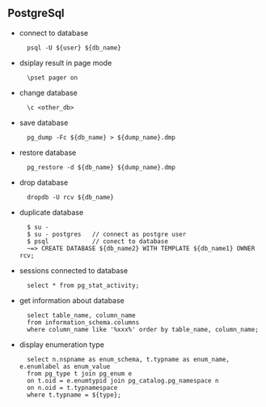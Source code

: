 ## PostgreSql

* connect to database

        psql -U ${user} ${db_name}

* dsiplay result in page mode

        \pset pager on

* change database

        \c <other_db>

* save database

        pg_dump -Fc ${db_name} > ${dump_name}.dmp

* restore database

        pg_restore -d ${db_name} ${dump_name}.dmp
        
* drop database

        dropdb -U rcv ${db_name}

* duplicate database

        $ su -
        $ su - postgres   // connect as postgre user
        $ psql            // conect to database
        ~=> CREATE DATABASE ${db_name2} WITH TEMPLATE ${db_name1} OWNER rcv;

* sessions connected to database

        select * from pg_stat_activity;

* get information about database

        select table_name, column_name
        from information_schema.columns
        where column_name like '%xxx%' order by table_name, column_name;

* display enumeration type

        select n.nspname as enum_schema, t.typname as enum_name, e.enumlabel as enum_value 
        from pg_type t join pg_enum e
        on t.oid = e.enumtypid join pg_catalog.pg_namespace n
        on n.oid = t.typnamespace 
        where t.typname = ${type};